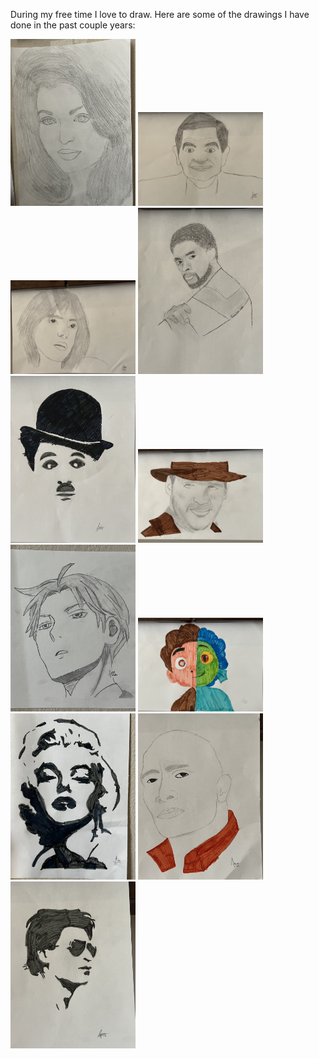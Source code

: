 During my free time I love to draw. Here are some of the drawings I have done in the past couple years:

<img src="aishwarya.jpg" alt="aishwarya" width="200"/>

<img src="bean.jpg" alt="bean" width="200"/>

<img src="billie.jpg" alt="billie" width="200"/>

<img src="boesman.jpg" alt="boseman" width="200"/>

<img src="charlie.jpg" alt="charlie" width="200"/>

<img src="jones.jpg" alt="jones" width="200"/>

<img src="llloyd.jpg" alt="llloyd" width="200"/>

<img src="luca.jpg" alt="Luca" width="200"/>

<img src="marilyn.jpg" alt="Marliyn Monroe" width="200"/>

<img src="Rock.jpg" alt="Dwayne" width="200"/>

<img src="shahrukhkhan.jpg" alt="shahrukhkhan" width="200"/>


